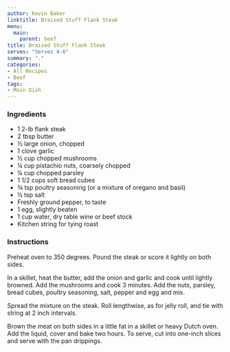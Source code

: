 ```yaml
---
author: Kevin Baker
linktitle: Braised Stuff Flank Steak
menu:
  main:
    parent: beef
title: Braised Stuff Flank Steak
serves: "Serves 4-6"
summary: "."
categories:
- All Recipes
- Beef
tags:
- Main Dish
---
```

### Ingredients

<div class="ingredient-list">

* 1 2-lb flank steak  
* 2 tbsp butter  
* ½ large onion, chopped  
* 1 clove garlic  
* ½ cup chopped mushrooms  
* ¼ cup pistachio nuts, coarsely chopped  
* ¼ cup chopped parsley  
* 1 1/2 cups soft bread cubes  
* ¾ tsp poultry seasoning (or a mixture of oregano and basil)  
* ½ tsp salt  
* Freshly ground pepper, to taste  
* 1 egg, slightly beaten  
* 1 cup water, dry table wine or beef stock  
* Kitchen string for tying roast  

</div>

### Instructions
Preheat oven to 350 degrees. Pound the steak or score it lightly on both sides. 

In a skillet, heat the butter, add the onion and garlic and cook until lightly browned. Add the mushrooms and cook 3 minutes. Add the nuts, parsley, bread cubes, poultry seasoning, salt, pepper and egg and mix. 

Spread the mixture on the steak. Roll lengthwise, as for jelly roll, and tie with string at 2 inch intervals. 

Brown the meat on both sides in a little fat in a skillet or heavy Dutch oven. Add the liquid, cover and bake two hours. To serve, cut into one-inch slices and serve with the pan drippings. 